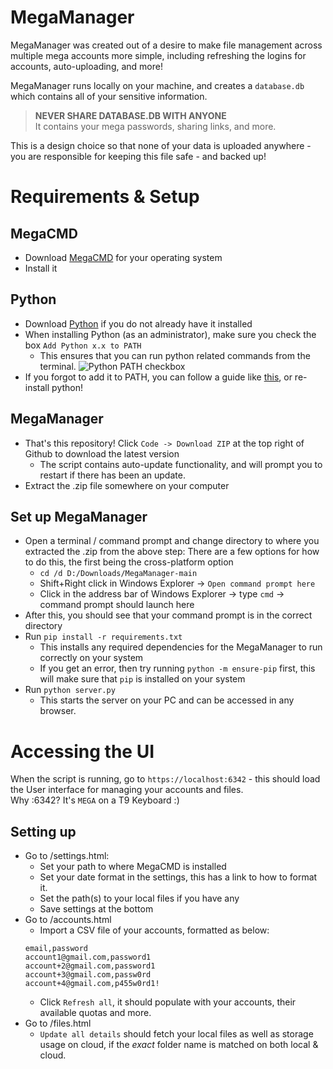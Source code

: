 # MegaManager
MegaManager was created out of a desire to make file management across multiple mega accounts more simple, including refreshing the logins for accounts, auto-uploading, and more!

MegaManager runs locally on your machine, and creates a `database.db` which contains all of your sensitive information.  

> **NEVER SHARE DATABASE.DB WITH ANYONE**   
It contains your mega passwords, sharing links, and more. 

This is a design choice so that none of your data is uploaded anywhere - you are responsible for keeping this file safe - and backed up!


# Requirements & Setup
## MegaCMD 
- Download [MegaCMD](https://mega.io/cmd) for your operating system
- Install it

## Python 
- Download [Python](https://www.python.org/downloads/) if you do not already have it installed
- When installing Python (as an administrator), make sure you check the box `Add Python x.x to PATH`
    - This ensures that you can run python related commands from the terminal.
![Python PATH checkbox](https://i.imgur.com/YBO0Rmm.png)
- If you forgot to add it to PATH, you can follow a guide like [this](https://realpython.com/add-python-to-path/), or re-install python!

## MegaManager
- That's this repository! Click `Code -> Download ZIP` at the top right of Github to download the latest version
    - The script contains auto-update functionality, and will prompt you to restart if there has been an update.
- Extract the .zip file somewhere on your computer

## Set up MegaManager
- Open a terminal / command prompt and change directory to where you extracted the .zip from the above step:
    There are a few options for how to do this, the first being the cross-platform option
    - `cd /d D:/Downloads/MegaManager-main`
    - Shift+Right click in Windows Explorer -> `Open command prompt here`
    - Click in the address bar of Windows Explorer -> type `cmd` -> command prompt should launch here
- After this, you should see that your command prompt is in the correct directory
- Run `pip install -r requirements.txt`
    - This installs any required dependencies for the MegaManager to run correctly on your system
    - If you get an error, then try running `python -m ensure-pip` first, this will make sure that `pip` is installed on your system
- Run `python server.py`
    - This starts the server on your PC and can be accessed in any browser.

# Accessing the UI
When the script is running, go to `https://localhost:6342` - this should load the User interface for managing your accounts and files.  
Why :6342? It's `MEGA` on a T9 Keyboard :) 

## Setting up
- Go to /settings.html:
    - Set your path to where MegaCMD is installed
    - Set your date format in the settings, this has a link to how to format it.
    - Set the path(s) to your local files if you have any
    - Save settings at the bottom
- Go to /accounts.html
    - Import a CSV file of your accounts, formatted as below:
    ```
    email,password
    account1@gmail.com,password1
    account+2@gmail.com,password1
    account+3@gmail.com,passw0rd
    account+4@gmail.com,p455w0rd1!
    ```
    - Click `Refresh all`, it should populate with your accounts, their available quotas and more.
- Go to /files.html
    - `Update all details` should fetch your local files as well as storage usage on cloud, if the _exact_ folder name is matched on both local & cloud.
    
